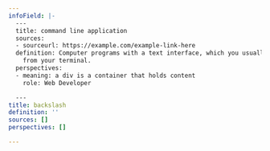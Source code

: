 ```yaml
---
infoField: |-
  ---
  title: command line application
  sources:
  - sourceurl: https://example.com/example-link-here
  definition: Computer programs with a text interface, which you usually run directly
    from your terminal.
  perspectives:
  - meaning: a div is a container that holds content
    role: Web Developer

  ---
title: backslash
definition: ''
sources: []
perspectives: []

---
```


